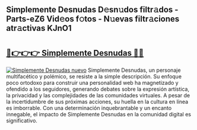 ## Simplemente Desnudas D𝚎sn𝚞dos filtr𝚊dos - Parts-eZ6 Vid𝚎os f𝚘tos - N𝚞evas filtr𝚊ciones atr𝚊ctivas KJnO1

# <h2><a href="http://mbb866.tromn.icu/?c=Simplemente+Desnudas">🔗👉👉👉 Simplemente Desnudas 🔗🔗</a></h2>

[![Simplemente Desnudas nuevo](https://i.imgur.com/pEAQMta.gif)](http://mbb866.tromn.icu/?c=Simplemente+Desnudas)
Simplemente Desnudas, un personaje multifacético y polémico, se resiste a la simple descripción. Su enfoque poco ortodoxo para construir una personalidad web ha magnetizado y ofendido a los seguidores, generando debates sobre la expresión artística, la privacidad y las complejidades de las comunidades virtuales. A pesar de la incertidumbre de sus próximas acciones, su huella en la cultura en línea es imborrable. Con una determinación inquebrantable y un encanto innegable, el impacto de Simplemente Desnudas en la comunidad digital es significativo.
